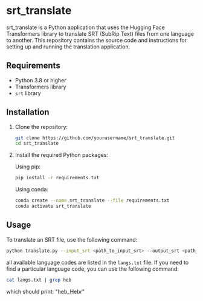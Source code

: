 # srt_translate

srt_translate is a Python application that uses the Hugging Face Transformers library to translate SRT (SubRip Text) files from one language to another. This repository contains the source code and instructions for setting up and running the translation application.

## Requirements

* Python 3.8 or higher
* Transformers library
* `srt` library

## Installation

1. Clone the repository:

    ```sh
    git clone https://github.com/yourusername/srt_translate.git
    cd srt_translate
    ```

2. Install the required Python packages:

   Using pip:

    ```sh
    pip install -r requirements.txt
    ```

   Using conda:

    ```sh
    conda create --name srt_translate --file requirements.txt
    conda activate srt_translate
    ```

## Usage

To translate an SRT file, use the following command:

```sh
python translate.py --input_srt <path_to_input_srt> --output_srt <path_to_output_srt> --tgt_lang <target_language>
```
 
all available language codes are listed in the `langs.txt` file. If you need to find a particular language code, you can use the following command: 
```sh 
cat langs.txt | grep heb 
```
which should print: "heb_Hebr"